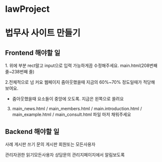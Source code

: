# lawProject
<h1>법무사 사이트 만들기</h1>

<h2>Frontend 해야할 일</h2>
1. 위에 부분 rect말고 input으로 입력 가능하게끔 수정해주세요.
main.html(208번째 줄~238번째 줄)

2.전체적으로 넘 커요 웹페이지 줌아웃했을때 지금의 60%~70% 정도일때가 적당해 보여요.
+ 줌아웃했을때 요소들이 중앙에 오도록. 지금은 왼쪽으로 쏠려요

3. main_news.html / main_members.html / main.introduction.html / main_example.html / main_consult.html 파일 마저 채워주세요


<h2>Backend 해야할 일</h2>
사례 게시판 쓰기  
문의 게시판 회원또는 모든사용자

관리자권한 읽기모든사용자
상담문의 관리지페이지에서 알림보도록
